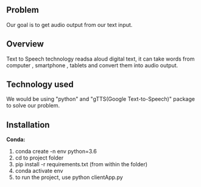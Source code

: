 ## Problem 
Our goal is to get audio output from our text input.

## Overview
Text to Speech technology readsa aloud digital text, it can take words from computer , smartphone , tablets and convert them into audio output.

## Technology used
We would be using "python" and "gTTS(Google Text-to-Speech)" package to solve our problem.

## Installation 
**Conda:**
1. conda create -n env python=3.6
2. cd to project folder
3. pip install -r requirements.txt (from within the folder)
4. conda activate env
5. to run the project, use python clientApp.py

